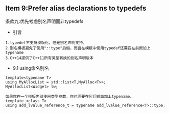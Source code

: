 ## Item 9:Prefer alias declarations to typedefs

条款九:优先考虑别名声明而⾮typedefs

* 引言
```
1.typedef不⽀持模板化，但是别名声明⽀持。
2.别名模板避免了使⽤"::type"后缀，而且在模板中使⽤typedef还需要在前⾯加上typename
3.C++14提供了C++11所有类型转换的别名声明版本
```

* 9.1 using命名别名
```
template<typename T>
using MyAllocList = std::list<T,MyAlloc<T>>;
MyAllocList<Widget> lw;

如果你在⼀个模板内部使⽤类型参数，你也需要在它们前⾯加上typename。
template <class T>
using add_lvalue_reference_t = typename add_lvalue_reference<T>::type;
```